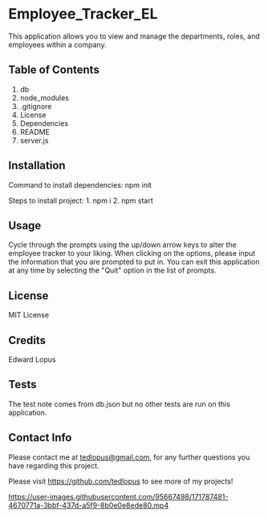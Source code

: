 # Employee_Tracker_EL
This application allows you to view and manage the departments, roles, and employees within a company.

## Table of Contents

1. db
2. node_modules
3. .gitignore
4. License
5. Dependencies
6. README
7. server.js

## Installation

Command to install dependencies: npm init

Steps to install project: 1. npm i
                          2. npm start

## Usage

Cycle through the prompts using the up/down arrow keys to alter the employee tracker to your liking. When clicking on the options, please input the information that you are prompted to put in. You can exit this application at any time by selecting the "Quit" option in the list of prompts.
## License

MIT License

## Credits

Edward Lopus

## Tests

The test note comes from db.json but no other tests are run on this application.

## Contact Info

Please contact me at tedlopus@gmail.com, for any further questions you have regarding this project.

Please visit https://github.com/tedlopus to see more of my projects!

https://user-images.githubusercontent.com/95667498/171787481-4670771a-3bbf-437d-a5f9-8b0e0e8ede80.mp4


